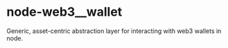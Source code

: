 # node-web3__wallet
Generic, asset-centric abstraction layer for interacting with web3 wallets in node.
